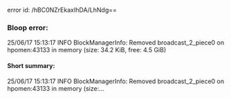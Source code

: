 error id: /hBC0NZrEkaxIhDA/LhNdg==
### Bloop error:

25/06/17 15:13:17 INFO BlockManagerInfo: Removed broadcast_2_piece0 on hpomen:43133 in memory (size: 34.2 KiB, free: 4.5 GiB)
#### Short summary: 

25/06/17 15:13:17 INFO BlockManagerInfo: Removed broadcast_2_piece0 on hpomen:43133 in memory (size:...